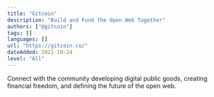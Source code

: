```yaml
---
title: "Gitcoin"
description: "Build and Fund the Open Web Together"
authors: ["@gitcoin"]
tags: []
languages: []
url: "https://gitcoin.co/"
dateAdded: 2021-10-24
level: "All"
---
```


Connect with the community developing digital public goods, creating financial freedom, and defining the future of the open web.